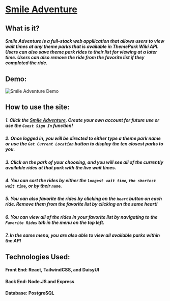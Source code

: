 # [Smile Adventure](https://www.smileadventure.xyz/)
## What is it?
##### Smile Adventure is a full-stack web appllication that allows users to view wait times at any theme parks that is available in ThemePark Wiki API. Users can also save theme park rides to their list for viewing at a later time. Users can also remove the ride from the favorite list if they completed the ride.
## Demo:
![Smile Adventure Demo](https://github.com/khanhnguyenq/Smile-Adventure/assets/114459075/2573f41b-bcce-4ccd-a0eb-9d59801417d0)

## How to use the site:
  ##### 1. Click the [Smile Adventure](https://www.smileadventure.xyz/). Create your own account for future use or use the `Guest Sign In` function!
  ##### 2. Once logged in, you will be directed to either type a theme park name or use the `Get Current Location` button to display the ten closest parks to you.
  ##### 3. Click on the park of your choosing, and you will see all of the currently available rides at that park with the live wait times.
  ##### 4. You can sort the rides by either the `longest wait time`, `the shortest wait time`, or by their `name`.
  ##### 5. You can also favorite the rides by clicking on the `heart` button on each ride. Remove them from the favorite list by clicking on the same heart!
  ##### 6. You can view all of the rides in your favorite list by navigating to the `Favorite Rides` tab in the menu on the top left.
  ##### 7. In the same menu, you are also able to view all available parks within the API
## Technologies Used:
#### Front End: React, TailwindCSS, and DaisyUI
#### Back End: Node.JS and Express
#### Database: PostgreSQL
